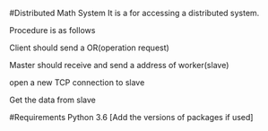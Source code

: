 #Distributed Math System
It is a for accessing a distributed system.

Procedure is as follows

Client should send a OR(operation request)

Master should receive and send a address of worker(slave)

open a new TCP connection to slave

Get the data from slave

#Requirements
Python 3.6
[Add the versions of packages if used]

